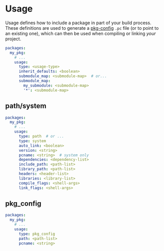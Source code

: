 # Usage

Usage defines how to include a package in part of your build process. These
definitions are used to generate a [pkg-config][pkg-config] `.pc` file (or to
point to an existing one), which can then be used when compiling or linking
*your* project.

```yaml
packages:
  my_pkg:
    # ...
    usage:
      type: <usage-type>
      inherit_defaults: <boolean>
      submodule_map: <submodule-map>  # or...
      submodule_map:
        my_submodule: <submodule-map>
        '*': <submodule-map>
```

## path/system

```yaml
packages:
  my_pkg:
    # ...
    usage:
      type: path  # or ...
      type: system
      auto_link: <boolean>
      version: <string>
      pcname: <string>  # system only
      dependencies: <dependency-list>
      include_path: <path-list>
      library_path: <path-list>
      headers: <header-list>
      libraries: <library-list>
      compile_flags: <shell-args>
      link_flags: <shell-args>
```

## pkg_config

```yaml
packages:
  my_pkg:
    # ...
    usage:
      type: pkg_config
      path: <path-list>
      pcname: <string>
```

[pkg-config]: https://www.freedesktop.org/wiki/Software/pkg-config/

